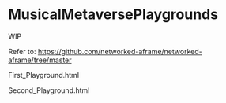 # MusicalMetaversePlaygrounds

WIP

Refer to: https://github.com/networked-aframe/networked-aframe/tree/master

First_Playground.html

Second_Playground.html
